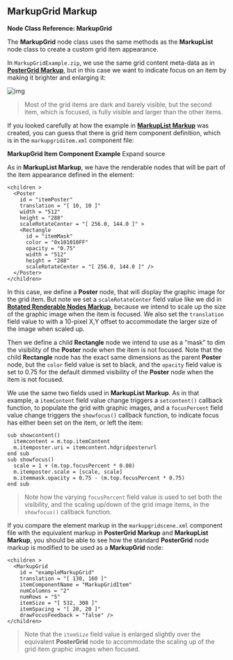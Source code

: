 ## MarkupGrid Markup

**Node Class Reference: MarkupGrid**

The **MarkupGrid** node class uses the same methods as the **MarkupList** node class to create a custom grid item appearance.

In `MarkupGridExample.zip`, we use the same grid content meta-data as in [**PosterGrid Markup**](https://github.com/rokudev/samples/tree/master/ux%20components/lists%20and%20grids), but in this case we want to indicate focus on an item by making it brighter and enlarging it:

![img](https://sdkdocs.roku.com/download/attachments/4266155/markupgriddoc.jpg?version=1&modificationDate=1498664299549&api=v2)

> Most of the grid items are dark and barely visible, but the second item, which is focused, is fully visible and larger than the other items.

If you looked carefully at how the example in [**MarkupList Markup**](https://github.com/rokudev/samples/tree/master/ux%20components/lists%20and%20grids) was created, you can guess that there is grid item component definition, which is in the `markupgriditem.xml` component file:

**MarkupGrid Item Component Example** Expand source

As in **MarkupList Markup**, we have the renderable nodes that will be part of the item appearance defined in the **<children>** element:

```
<children >
  <Poster 
    id = "itemPoster" 
    translation = "[ 10, 10 ]" 
    width = "512" 
    height = "288" 
    scaleRotateCenter = "[ 256.0, 144.0 ]" >
    <Rectangle 
      id = "itemMask" 
      color = "0x101010FF" 
      opacity = "0.75" 
      width = "512" 
      height = "288" 
      scaleRotateCenter = "[ 256.0, 144.0 ]" />
  </Poster>
</children>
```


In this case, we define a **Poster** node, that will display the graphic image for the grid item. But note we set a `scaleRotateCenter` field value like we did in [**Rotated Renderable Nodes Markup**](https://github.com/rokudev/samples/tree/master/ux%20components/screen%20elements/renderable%20nodes), because we intend to scale up the size of the graphic image when the item is focused. We also set the `translation` field value to with a 10-pixel X,Y offset to accommodate the larger size of the image when scaled up.

Then we define a child **Rectangle** node we intend to use as a "mask" to dim the visibility of the **Poster** node when the item is not focused. Note that the child **Rectangle** node has the exact same dimensions as the parent **Poster** node, but the `color` field value is set to black, and the `opacity` field value is set to 0.75 for the default dimmed visibility of the **Poster** node when the item is not focused.

We use the same two **<interface>** fields used in **MarkupList Markup**. As in that example, a `itemContent` field value change triggers a `setcontent()` callback function, to populate the grid with graphic images, and a `focusPercent` field value change triggers the `showfocus()` callback function, to indicate focus has either been set on the item, or left the item:

```
sub showcontent()
  itemcontent = m.top.itemContent
  m.itemposter.uri = itemcontent.hdgridposterurl
end sub
sub showfocus()
  scale = 1 + (m.top.focusPercent * 0.08)
  m.itemposter.scale = [scale, scale]
  m.itemmask.opacity = 0.75 - (m.top.focusPercent * 0.75)
end sub
```
> Note how the varying `focusPercent` field value is used to set both the visibility, and the scaling up/down of the grid image items, in the `showfocus()` callback function.

If you compare the **<children>** element markup in the `markupgridscene.xml` component file with the equivalent markup in **PosterGrid Markup** and **MarkupList Markup**, you should be able to see how the standard **PosterGrid** node markup is modified to be used as a **MarkupGrid** node:

```
<children >
  <MarkupGrid 
    id = "exampleMarkupGrid" 
    translation = "[ 130, 160 ]" 
    itemComponentName = "MarkupGridItem" 
    numColumns = "2" 
    numRows = "5" 
    itemSize = "[ 532, 308 ]" 
    itemSpacing = "[ 20, 20 ]" 
    drawFocusFeedback = "false" />
</children>
```

> Note that the `itemSize` field value is enlarged slightly over the equivalent **PosterGrid** node to accommodate the scaling up of the grid item graphic images when focused.